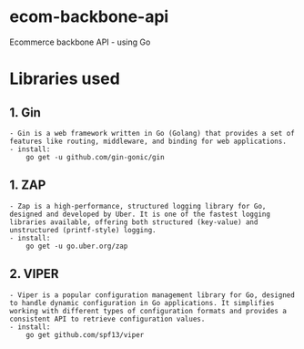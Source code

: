 # ecom-backbone-api
Ecommerce backbone API - using Go

# Libraries used

## 1. Gin
    - Gin is a web framework written in Go (Golang) that provides a set of features like routing, middleware, and binding for web applications.
    - install:
        go get -u github.com/gin-gonic/gin
## 1. ZAP
    - Zap is a high-performance, structured logging library for Go, designed and developed by Uber. It is one of the fastest logging libraries available, offering both structured (key-value) and unstructured (printf-style) logging.
    - install:
        go get -u go.uber.org/zap
## 2. VIPER
    - Viper is a popular configuration management library for Go, designed to handle dynamic configuration in Go applications. It simplifies working with different types of configuration formats and provides a consistent API to retrieve configuration values.
    - install:
        go get github.com/spf13/viper
    
